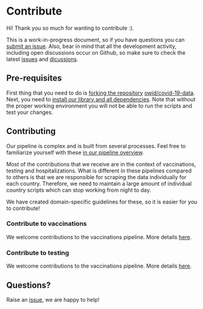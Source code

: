 # Contribute
Hi! Thank you so much for wanting to contribute :).

This is a work-in-progress document, so if you have questions you can [submit an
issue](https://github.com/owid/covid-19-data/issues/new). Also, bear in mind that all the development activity, including
open discussions occur on Github, so make sure to check the latest [issues](https://github.com/owid/covid-19-data/issues) and [dicussions](https://github.com/owid/covid-19-data/discussions). 
## Pre-requisites
First thing that you need to do is [forking the
repository](https://docs.github.com/en/get-started/quickstart/fork-a-repo) [owid/covid-19-data](https://github.com/owid/covid-19-data). Next, you need to [install our library and
all dependencies](environment). Note that without the proper working environment you will not be able to run the scripts and test your changes.

## Contributing
Our pipeline is complex and is built from several processes. Feel free to familiarize yourself with these [in our
pipeline overview](data-pipeline).

Most of the contributions that we receive are in the context of vaccinations, testing and hospitalizations. What is
different in these pipelines compared to others is that we are responsible for scraping the data individually for
each country. Therefore, we need to maintain a large amount of individual country scripts which can stop working from
night to day.

We have created domain-specific guidelines for these, so it is easier for you to contribute!

### Contribute to vaccinations
We welcome contributions to the vaccinations pipeline. More details [here](contribute-vax).

### Contribute to testing
We welcome contributions to the vaccinations pipeline. More details [here](contribute-test).

## Questions?
Raise an [issue](https://github.com/owid/covid-19-data/issues), we are happy to help!